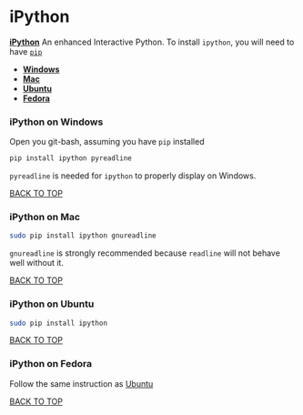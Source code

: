 iPython
=======
[**iPython**](http://ipython.org) An enhanced Interactive Python.  To install `ipython`, you will need to have [`pip`](https://github.com/ctrl-alt-del/devenv/tree/master/language/python/pip)

* [**Windows**](#ipython-on-windows)
* [**Mac**](#ipython-on-mac)
* [**Ubuntu**](#ipython-on-ubuntu)
* [**Fedora**](#ipython-on-fedora)

### iPython on Windows
Open you git-bash, assuming you have `pip` installed
```sh
pip install ipython pyreadline
```
`pyreadline` is needed for `ipython` to properly display on Windows.

[BACK TO TOP](#table-of-contents)



### iPython on Mac
```sh
sudo pip install ipython gnureadline
```
`gnureadline` is strongly recommended because `readline` will not behave well without it.

[BACK TO TOP](#table-of-contents)



### iPython on Ubuntu
```sh
sudo pip install ipython
```
[BACK TO TOP](#table-of-contents)



### iPython on Fedora
Follow the same instruction as [Ubuntu](#ipython-on-ubuntu)

[BACK TO TOP](#table-of-contents)
